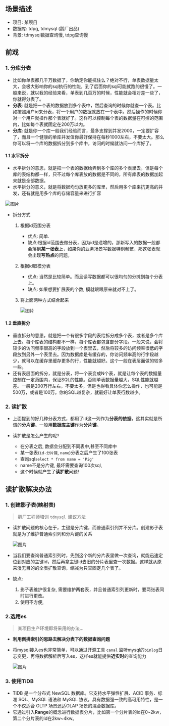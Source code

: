 ## 场景描述

- 项目: 某项目
- 数据库: tdpg, tdmysql (鹅厂出品)
- 背景: tdmysql数据查询慢, tdpg查询慢

## 前戏

### 1. 分库分表

- 比如你单表都几千万数据了，你确定你能抗住么？绝对不行，单表数据量太大，会极大影响你的sql执行的性能，到了后面你的sql可能就跑的很慢了。一般来说，就以我的经验来看，单表到几百万的时候，性能就会相对差一些了，你就得分表了。
- **分表**: 就是把一个表的数据放到多个表中，然后查询的时候你就查一个表。比如按照用户id来分表，将一个用户的数据就放在一个表中。然后操作的时候你对一个用户就操作那个表就好了。这样可以控制每个表的数据量在可控的范围内，比如每个表就固定在200万以内。
- **分库**: 就是你一个库一般我们经验而言，最多支撑到并发2000，一定要扩容了，而且一个健康的单库并发值你最好保持在每秒1000左右，不要太大。那么你可以将一个库的数据拆分到多个库中，访问的时候就访问一个库好了。

#### 1.1 水平拆分

-  水平拆分的意思，就是把一个表的数据给弄到多个库的多个表里去，但是每个库的表结构都一样，只不过每个库表放的数据是不同的，所有库表的数据加起来就是全部数据。
-  水平拆分的意义，就是将数据均匀放更多的库里，然后用多个库来抗更高的并发，还有就是用多个库的存储容量来进行扩容

![图片](https://raw.githubusercontent.com/hellolib/pictures/main/Typora/pic-00-gitee/20220702172555.png)

- 拆分方式

  1. 根据id范围分表

     - 优点: 简单.
     - 缺点:根据id范围去做分表，因为id是递增的，那新写入的数据一般都会落到**某一张表**上，如果你的业务场景写数据特别频繁，那这张表就会出现**写热点**的问题。

  2. 根据id取模分表

     - 优点: 当然是比较简单。而且读写数据都可以很均匀的分摊到每个分表上。
     - 缺点: 如果想要扩展表的个数, 模就跟跟原来就对不上了。

  3. 将上面两种方式结合起来

     ![图片](https://raw.githubusercontent.com/hellolib/pictures/main/Typora/pic-00-gitee/20220702173111.png)

#### 1.2 垂直拆分

- 垂直拆分的意思，就是把一个有很多字段的表给拆分成多个表，或者是多个库上去。每个库表的结构都不一样，每个库表都包含部分字段。一般来说，会将较少的访问频率很高的字段放到一个表里去，然后将较多的访问频率很低的字段放到另外一个表里去。因为数据库是有缓存的，你访问频率高的行字段越少，就可以在缓存里缓存更多的行，性能就越好。这个一般在表层面做的较多一些。
- 还有表层面的拆分，就是分表，将一个表变成N个表，就是让每个表的数据量控制在一定范围内，保证SQL的性能。否则单表数据量越大，SQL性能就越差。一般是200万行左右，不要太多，但是也得看具体你怎么操作，也可能是500万，或者是100万。你的SQL越复杂，就最好让单表行数越少。



### 2. 读扩散

- 上面提到的好几种分表方式，都用了id这一列作为**分表的依据**，这其实就是所谓的**分片键**。一般用**数据库主键**作为**分片键**。

- 读扩散是怎么产生的呢?
  - 在分表之后, 数据会分配到不同表中,甚至不同库中
  - 某一张表(`id-分片键`, `name`)分表之后产生了100张表
  - 查询sql`select * from name = 'Pig'`
  - name不是分片键, 最坏需要查询100次sql,
  - 这个时候就产生了**读扩散**问题!

## 读扩散解决办法

### 1. 创建影子表(映射表)

> 鹅厂工程师培训 `tdmysql `建议方法

- 读扩散问题的核心在于，主键是分片键，而普通索引列并不分片。创建影子表就是为了维护普通索引列和分片键的关系

  ![图片](https://raw.githubusercontent.com/hellolib/pictures/main/Typora/pic-00-gitee/20220702174059.png)

- 当我们要查询普通索引列时，先到这个新的分片表里做一次查询，就能迅速定位到对应的主键id，然后再拿主键id去旧的分片表里查一次数据。这样就从原来漫无目的的全表扩散查询，缩减为只查固定几个表了。

- 缺点:
  1. 影子表维护很复杂, 需要维护两套表，并且普通索引列更新时，要两张表同时进行更改。
  2. 使用不方便,

### 2.选用es

> 某项目生产环境即将采用的办法...

- **利用倒排索引的思路去解决分表下的数据查询问题**

- 将mysql接入es也非常简单，可以通过开源工具 `canal` 监听mysql的`binlog`日志变更，再将数据解析后写入es，这样es就能提供**近实时**的查询能力

  ![图片](https://raw.githubusercontent.com/hellolib/pictures/main/Typora/pic-00-gitee/20220702174414.png)

### 3. 使用TiDB

- TiDB 是一个分布式 NewSQL 数据库。它支持水平弹性扩展、ACID 事务、标准 SQL、MySQL 语法和 MySQL 协议，具有数据强一致的高可用特性，是一个不仅适合 OLTP 场景还适OLAP 场景的混合数据库。
- 它通过引入**Range**的概念进行数据表分片，比如第一个分片表的id在0~2kw，第二个分片表的id在2kw~4kw。